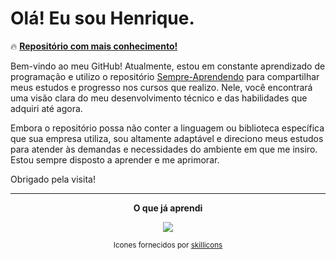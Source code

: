 # Olá! Eu sou Henrique.

🔥 [**Repositório com mais conhecimento!**](https://github.com/Henrincode/Sempre-Aprendendo/tree/main/Estudos/Cursos/web-moderno)

Bem-vindo ao meu GitHub! Atualmente, estou em constante aprendizado de programação e utilizo o repositório [Sempre-Aprendendo](https://github.com/Henrincode/Sempre-Aprendendo) para compartilhar meus estudos e progresso nos cursos que realizo. Nele, você encontrará uma visão clara do meu desenvolvimento técnico e das habilidades que adquiri até agora.

Embora o repositório possa não conter a linguagem ou biblioteca específica que sua empresa utiliza, sou altamente adaptável e direciono meus estudos para atender às demandas e necessidades do ambiente em que me insiro. Estou sempre disposto a aprender e me aprimorar.

Obrigado pela visita!

---

<div align="center">
  
  **O que já aprendi**
  
  <a href="https://github.com/Henrincode">
    <img src="https://skillicons.dev/icons?i=vscode,git,github,obsidian,html,css,js,nodejs,npm,express,postman&perline=11" />
  </a>
  
  <sup>Icones fornecidos por [skillicons](https://skillicons.dev)</sup>
</div>

